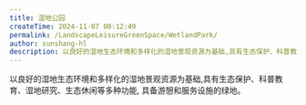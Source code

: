 ```yaml
---
title: 湿地公园
createTime: 2024-11-07 00:12:49
permalink: /LandscapeLeisureGreenSpace/WetlandPark/
author: sunshang-hl
description: 以良好的湿地生态环境和多样化的湿地景观资源为基础,具有生态保护、科普教育、湿地研究、生态休闲等多种功能, 具备游憩和服务设施的绿地
---
```


以良好的湿地生态环境和多样化的湿地景观资源为基础,具有生态保护、科普教育、湿地研究、生态休闲等多种功能, 具备游憩和服务设施的绿地。

<!-- <Catalog
  :level="1"
  :index="true"
  :collapsed="false"
/> -->